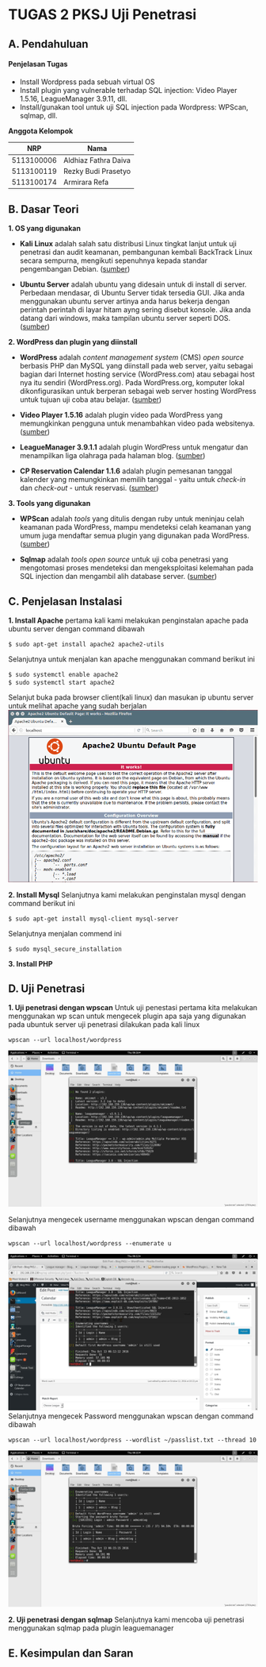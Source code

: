 # TUGAS 2 PKSJ Uji Penetrasi

## A. Pendahuluan

#### Penjelasan Tugas

* Install Wordpress pada sebuah virtual OS
* Install plugin yang vulnerable terhadap SQL injection: Video Player 1.5.16, LeagueManager 3.9.11, dll.
* Install/gunakan tool untuk uji SQL injection pada Wordpress: WPScan, sqlmap, dll.


**Anggota Kelompok**

| NRP         | Nama                 |
|-------------|----------------------|
| 5113100006  | Aldhiaz Fathra Daiva |
| 5113100119  | Rezky Budi Prasetyo  |
| 5113100174  | Armirara Refa        |


## B. Dasar Teori

**1. OS yang digunakan**

* **Kali Linux** adalah salah satu distribusi Linux tingkat lanjut untuk uji penetrasi dan audit keamanan, pembangunan kembali BackTrack Linux secara sempurna,  mengikuti sepenuhnya kepada standar pengembangan Debian. ([sumber](http://id.docs.kali.org/introduction-id/apa-itu-kali-linux))

* **Ubuntu Server** adalah ubuntu yang didesain untuk di install di server. Perbedaan mendasar, di Ubuntu Server tidak tersedia GUI. Jika anda menggunakan ubuntu server artinya anda harus bekerja dengan perintah perintah di layar hitam ayng sering disebut konsole. Jika anda datang dari windows, maka tampilan ubuntu server seperti DOS. ([sumber](http://www.candra.web.id/mengenal-ubuntu-server/))


**2. WordPress dan plugin yang diinstall**

* **WordPress** adalah *content management system* (CMS) *open source* berbasis PHP dan MySQL yang diinstall pada web server, yaitu sebagai bagian dari Internet hosting service (WordPress.com) atau sebagai host nya itu sendiri (WordPress.org). Pada WordPress.org, komputer lokal dikonfigurasikan untuk berperan sebagai web server hosting WordPress untuk tujuan uji coba atau belajar. ([sumber](https://en.m.wikipedia.org/wiki/WordPress))

* **Video Player 1.5.16** adalah plugin video pada WordPress yang memungkinkan pengguna untuk menambahkan video pada websitenya. ([sumber](https://wordpress.org/plugins/player/))

* **LeagueManager 3.9.1.1** adalah plugin WordPress untuk mengatur dan menampilkan liga olahraga pada halaman blog. ([sumber](https://wordpress.org/plugins/leaguemanager/))

* **CP Reservation Calendar 1.1.6** adalah plugin pemesanan tanggal kalender yang memungkinkan memilih tanggal - yaitu untuk *check-in* dan *check-out* - untuk reservasi. ([sumber](https://wordpress.org/plugins/cp-reservation-calendar/))


**3. Tools yang digunakan**

* **WPScan** adalah *tools* yang ditulis dengan ruby untuk meninjau celah keamanan pada WordPress, mampu mendeteksi celah keamanan yang umum juga mendaftar semua plugin yang digunakan pada WordPress. ([sumber](http://kali4hackers.blogspot.com/2013/05/wpscan-in-kali-linux-wpscan-is.html?m=1))

* **Sqlmap** adalah *tools open source* untuk uji coba penetrasi yang mengotomasi proses mendeteksi dan mengeksploitasi kelemahan pada SQL injection dan mengambil alih database server. ([sumber](http://www.kalitutorials.net/2014/03/hacking-website-with-sqlmap-in-kali.html?m=1))


## C. Penjelasan Instalasi
**1. Install Apache**
pertama kali kami melakukan penginstalan apache pada ubuntu server dengan command dibawah
```
$ sudo apt-get install apache2 apache2-utils 
```
Selanjutnya untuk menjalan kan apache menggunakan command berikut ini
```
$ sudo systemctl enable apache2
$ sudo systemctl start apache2
```
Selanjut buka pada browser client(kali linux) dan masukan ip ubuntu server untuk melihat apache yang sudah berjalan
![gambar1](Screenshot/Apache.png)

**2. Install Mysql**
Selanjutnya kami melakukan penginstalan mysql dengan command berikut ini
```
$ sudo apt-get install mysql-client mysql-server
```
Selanjutnya menjalan commend ini
```
$ sudo mysql_secure_installation
```

**3. Install PHP**


## D. Uji Penetrasi
**1. Uji penetrasi dengan wpscan**
Untuk uji penestasi pertama kita melakukan menggunakan wp scan untuk mengecek plugin apa saja yang digunakan pada ubuntuk server uji penetrasi dilakukan pada kali linux
```
wpscan --url localhost/wordpress
```
![gambar1](Screenshot/plugin.jpg)

Selanjutnya mengecek username menggunakan wpscan dengan command dibawah
```
wpscan --url localhost/wordpress --enumerate u
```
![gambar1](Screenshot/User.jpg)
Selanjutnya mengecek Password menggunakan wpscan dengan command dibawah
```
wpscan --url localhost/wordpress --wordlist ~/passlist.txt --thread 10
```
![gambar1](Screenshot/Pass.jpg)

**2. Uji penetrasi dengan sqlmap**
Selanjutnya kami mencoba uji penetrasi menggunakan sqlmap pada plugin leaguemanager

## E. Kesimpulan dan Saran
